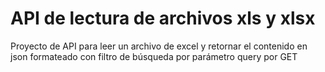 # API de lectura de archivos xls y xlsx
Proyecto de API para leer un archivo de excel y retornar el contenido en json formateado con filtro de búsqueda por parámetro query por GET
